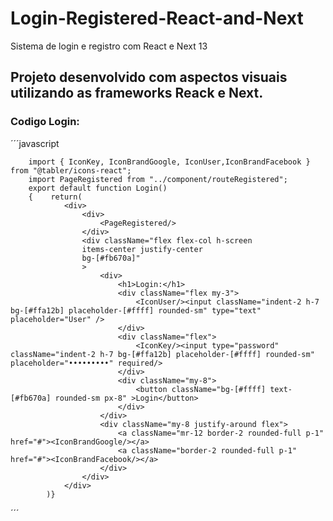 # Login-Registered-React-and-Next
Sistema de login e registro com React e Next 13

## Projeto desenvolvido com aspectos visuais utilizando as frameworks Reack e Next.

### Codigo Login:

´´´javascript

        import { IconKey, IconBrandGoogle, IconUser,IconBrandFacebook } from "@tabler/icons-react";
        import PageRegistered from "../component/routeRegistered";
        export default function Login()
        {    return(
                <div>
                    <div>
                        <PageRegistered/>
                    </div>
                    <div className="flex flex-col h-screen 
                    items-center justify-center
                    bg-[#fb670a]"
                    >
                        <div>
                            <h1>Login:</h1>
                            <div className="flex my-3">
                                <IconUser/><input className="indent-2 h-7 bg-[#ffa12b] placeholder-[#ffff] rounded-sm" type="text"                                   placeholder="User" />
                            </div>
                            <div className="flex">
                                <IconKey/><input type="password" className="indent-2 h-7 bg-[#ffa12b] placeholder-[#ffff] rounded-sm"                                 placeholder="•••••••••" required/>
                            </div>
                            <div className="my-8">
                                <button className="bg-[#ffff] text-[#fb670a] rounded-sm px-8" >Login</button>
                            </div>
                        </div> 
                        <div className="my-8 justify-around flex">
                            <a className="mr-12 border-2 rounded-full p-1" href="#"><IconBrandGoogle/></a>
                            <a className="border-2 rounded-full p-1" href="#"><IconBrandFacebook/></a>
                        </div>  
                    </div>
                </div>
            )}
´´´
